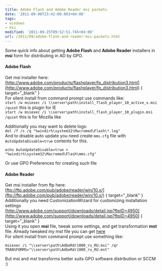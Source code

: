 ```yaml
---
title: Adobe Flash and Adobe Reader msi packets
date: '2011-09-08T23:42:00.003+04:00'
tags:
- windows
- msi
modified: '2011-09-25T09:52:51.745+04:00'
url: /2011/09/adobe-flash-and-reader-msi-packets.html
---
```

Some quick info about getting **Adobe Flash** and **Adobe Reader** installers in **msi** form for distributing in AD by GPO.  
  
#### Adobe Flash  
Get msi installer here:  
[http://www.adobe.com/products/flashplayer/fp_distribution3.html](http://www.adobe.com/products/flashplayer/fp_distribution3.html)
{ target="_blank" }  
For silent install from command prompt use commands like:  
`start /w msiexec /i \\server\path\install_flash_player_10_active_x.msi /quiet` this is plugin for IE  
`start /w msiexec /i \\server\path\install_flash_player_10_plugin.msi /quiet` this is for Mozilla like  

Additionally you may want to delete logs:  
`del /f /s /q "%windir%\system32\Macromed\Flash\*.log"`  
And to disable auto update you need create `mms.cfg` file with `AutoUpdateDisable=true` contents for this.  
```
echo AutoUpdateDisable=true > "%windir%\system32\Macromed\Flash\mms.cfg"
```
Or use GPO Preferences for creating such file  


####  Adobe Reader  
Get msi installer from ftp here:  
[ftp://ftp.adobe.com/pub/adobe/reader/win/10.x/](ftp://ftp.adobe.com/pub/adobe/reader/win/10.x/)
{ target="_blank" }  
Additionally you need CustomizationWizard for customizing installation settings  
[http://www.adobe.com/support/downloads/detail.jsp?ftpID=4950](http://www.adobe.com/support/downloads/detail.jsp?ftpID=4950)
{ target="_blank" }  
Using it you open **msi** file, tweak some settings, and get transformation **mst** file. Already tweaked my mst file you can get [here](http://min.us/mbiWWproFe)  
For silent install from command prompt use something like:
```
msiexec /i "\\server\path\AdbeRdr1000_ru_RU.msi" /qr TRANSFORMS="\\server\path\AdbeRdr1000_ru_RU.mst"
```
But msi and mst transforms better suits GPO software distribution or SCCM :)
